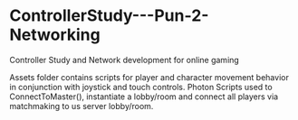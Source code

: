 # ControllerStudy---Pun-2-Networking
Controller Study and Network development for online gaming

Assets folder contains scripts for player and character movement behavior in conjunction with joystick and touch controls.
Photon Scripts used to ConnectToMaster(), instantiate a lobby/room and connect all players via matchmaking to us server lobby/room.
